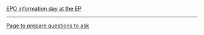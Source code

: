 [EPO information day at the
EP](http://wiki.ffii.org/EpoEp050310En "wikilink")

------------------------------------------------------------------------

[Page to prepare questions to
ask](http://wiki.ffii.org/EpEpoDayQuest050330En "wikilink")
